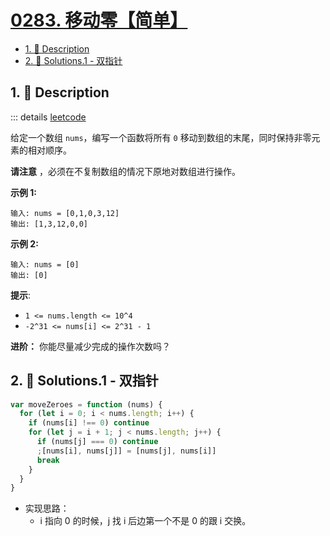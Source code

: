 # [0283. 移动零【简单】](https://github.com/Tdahuyou/TNotes.leetcode/tree/main/notes/0283.%20%E7%A7%BB%E5%8A%A8%E9%9B%B6%E3%80%90%E7%AE%80%E5%8D%95%E3%80%91)

<!-- region:toc -->

- [1. 📝 Description](#1--description)
- [2. 🎯 Solutions.1 - 双指针](#2--solutions1---双指针)

<!-- endregion:toc -->

## 1. 📝 Description

::: details [leetcode](https://leetcode.cn/problems/move-zeroes/)

给定一个数组 `nums`，编写一个函数将所有 `0` 移动到数组的末尾，同时保持非零元素的相对顺序。

**请注意** ，必须在不复制数组的情况下原地对数组进行操作。

**示例 1:**

```
输入: nums = [0,1,0,3,12]
输出: [1,3,12,0,0]
```

**示例 2:**

```
输入: nums = [0]
输出: [0]
```

**提示**:

- `1 <= nums.length <= 10^4`
- `-2^31 <= nums[i] <= 2^31 - 1`

**进阶：** 你能尽量减少完成的操作次数吗？

## 2. 🎯 Solutions.1 - 双指针

```js
var moveZeroes = function (nums) {
  for (let i = 0; i < nums.length; i++) {
    if (nums[i] !== 0) continue
    for (let j = i + 1; j < nums.length; j++) {
      if (nums[j] === 0) continue
      ;[nums[i], nums[j]] = [nums[j], nums[i]]
      break
    }
  }
}
```

- 实现思路：
  - i 指向 0 的时候，j 找 i 后边第一个不是 0 的跟 i 交换。
